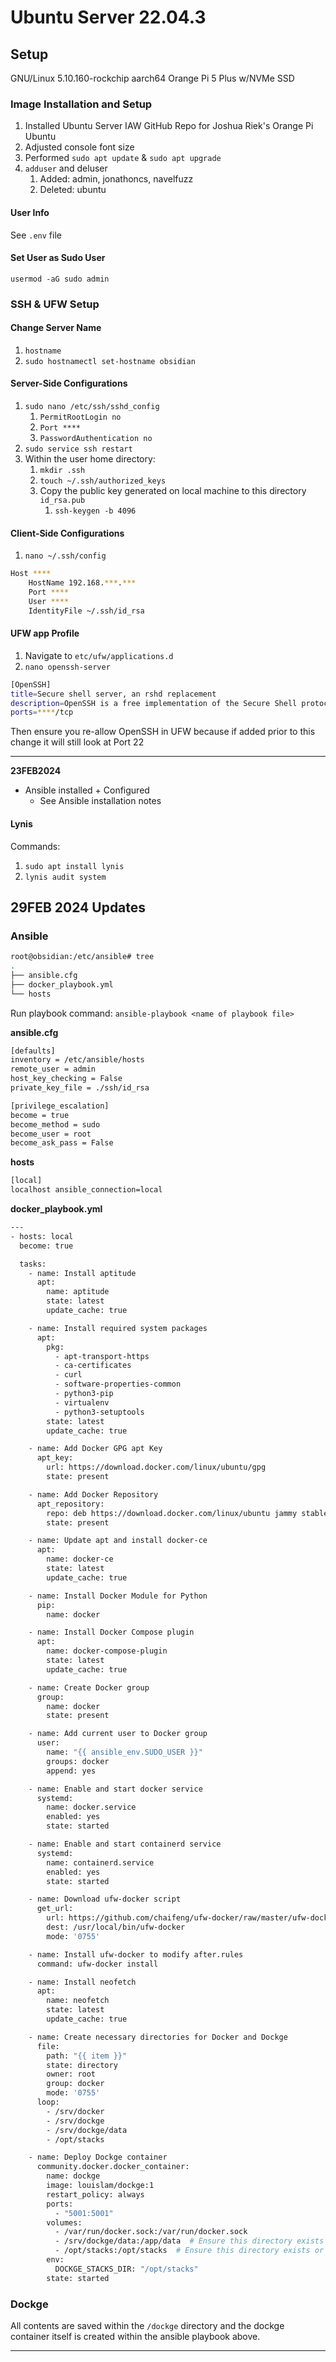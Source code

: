 # Ubuntu Server 22.04.3

## Setup

GNU/Linux 5.10.160-rockchip aarch64
Orange Pi 5 Plus w/NVMe SSD

### Image Installation and Setup
1. Installed Ubuntu Server IAW GitHub Repo for Joshua Riek's Orange Pi Ubuntu
2. Adjusted console font size
3. Performed `sudo apt update` & `sudo apt upgrade`
4. `adduser` and deluser
	1. Added: admin, jonathoncs, navelfuzz
	2. Deleted: ubuntu

#### User Info
See `.env` file

#### Set User as Sudo User
`usermod -aG sudo admin`
### SSH & UFW Setup

#### Change Server Name
1. `hostname`
2. `sudo hostnamectl set-hostname obsidian`

#### Server-Side Configurations
1. `sudo nano /etc/ssh/sshd_config`
	1. `PermitRootLogin no`
	2. `Port ****`
	3. `PasswordAuthentication no`
2. `sudo service ssh restart`
3. Within the user home directory:
	1. `mkdir .ssh`
	2. `touch ~/.ssh/authorized_keys`
	3. Copy the public key generated on local machine to this directory `id_rsa.pub`
		1. `ssh-keygen -b 4096`

#### Client-Side Configurations
1. `nano ~/.ssh/config`

```bash
Host ****
	HostName 192.168.***.***
	Port ****
	User ****
	IdentityFile ~/.ssh/id_rsa
```

#### UFW app Profile
1. Navigate to `etc/ufw/applications.d`
2. `nano openssh-server`

```bash
[OpenSSH]
title=Secure shell server, an rshd replacement
description=OpenSSH is a free implementation of the Secure Shell protocol.
ports=****/tcp
```

Then ensure you re-allow OpenSSH in UFW because if added prior to this change it will still look at Port 22

---
**23FEB2024**
* Ansible installed + Configured
	* See Ansible installation notes

#### Lynis
Commands:
1. `sudo apt install lynis`
2. `lynis audit system`

## 29FEB 2024 Updates

### Ansible

```bash
root@obsidian:/etc/ansible# tree
.
├── ansible.cfg
├── docker_playbook.yml
└── hosts
```

Run playbook command: `ansible-playbook <name of playbook file>`

**ansible.cfg**

```bash
[defaults]
inventory = /etc/ansible/hosts
remote_user = admin
host_key_checking = False
private_key_file = ./ssh/id_rsa

[privilege_escalation]
become = true
become_method = sudo
become_user = root
become_ask_pass = False
```

**hosts**

```bash
[local]
localhost ansible_connection=local
```

**docker_playbook.yml**

```bash
---
- hosts: local
  become: true

  tasks:
    - name: Install aptitude
      apt:
        name: aptitude
        state: latest
        update_cache: true

    - name: Install required system packages
      apt:
        pkg:
          - apt-transport-https
          - ca-certificates
          - curl
          - software-properties-common
          - python3-pip
          - virtualenv
          - python3-setuptools
        state: latest
        update_cache: true

    - name: Add Docker GPG apt Key
      apt_key:
        url: https://download.docker.com/linux/ubuntu/gpg
        state: present

    - name: Add Docker Repository
      apt_repository:
        repo: deb https://download.docker.com/linux/ubuntu jammy stable
        state: present

    - name: Update apt and install docker-ce
      apt:
        name: docker-ce
        state: latest
        update_cache: true

    - name: Install Docker Module for Python
      pip:
        name: docker

    - name: Install Docker Compose plugin
      apt:
        name: docker-compose-plugin
        state: latest
        update_cache: true

    - name: Create Docker group
      group:
        name: docker
        state: present

    - name: Add current user to Docker group
      user:
        name: "{{ ansible_env.SUDO_USER }}"
        groups: docker
        append: yes

    - name: Enable and start docker service
      systemd:
        name: docker.service
        enabled: yes
        state: started

    - name: Enable and start containerd service
      systemd:
        name: containerd.service
        enabled: yes
        state: started

    - name: Download ufw-docker script
      get_url:
        url: https://github.com/chaifeng/ufw-docker/raw/master/ufw-docker
        dest: /usr/local/bin/ufw-docker
        mode: '0755'

    - name: Install ufw-docker to modify after.rules
      command: ufw-docker install

    - name: Install neofetch
      apt:
        name: neofetch
        state: latest
        update_cache: true

    - name: Create necessary directories for Docker and Dockge
      file:
        path: "{{ item }}"
        state: directory
        owner: root
        group: docker
        mode: '0755'
      loop:
        - /srv/docker
        - /srv/dockge
        - /srv/dockge/data
        - /opt/stacks

    - name: Deploy Dockge container
      community.docker.docker_container:
        name: dockge
        image: louislam/dockge:1
        restart_policy: always
        ports:
          - "5001:5001"
        volumes:
          - /var/run/docker.sock:/var/run/docker.sock
          - /srv/dockge/data:/app/data  # Ensure this directory exists or adjust accordingly
          - /opt/stacks:/opt/stacks  # Ensure this directory exists or adjust accordingly
        env:
          DOCKGE_STACKS_DIR: "/opt/stacks"
        state: started
```
### Dockge

All contents are saved within the `/dockge` directory and the dockge container itself is created within the ansible playbook above.

--- 

